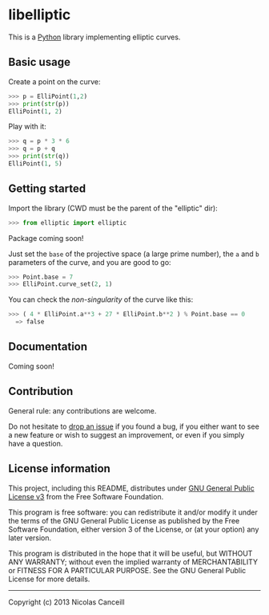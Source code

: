 # libelliptic

This is a [Python](http://python.org) library implementing elliptic curves.

## Basic usage

Create a point on the curve:

````python
>>> p = ElliPoint(1,2)
>>> print(str(p))
ElliPoint(1, 2)
````

Play with it:

````python
>>> q = p * 3 * 6
>>> q = p + q
>>> print(str(q))
ElliPoint(1, 5)
````

## Getting started

Import the library (CWD must be the parent of the "elliptic" dir):

````python
>>> from elliptic import elliptic
````

Package coming soon!

Just set the `base` of the projective space (a large prime number), the `a` and `b` parameters of the curve, and you are good to go:

````python
>>> Point.base = 7
>>> ElliPoint.curve_set(2, 1)
````

You can check the _non-singularity_ of the curve like this:

````python
>>> ( 4 * ElliPoint.a**3 + 27 * ElliPoint.b**2 ) % Point.base == 0
  => false 
````

## Documentation

Coming soon!

## Contribution

General rule: any contributions are welcome.

Do not hesitate to [drop an issue](https://github.com/ncanceill/libelliptic/issues/new) if you found a bug, if you either want to see a new feature or wish to suggest an improvement, or even if you simply have a question.

## License information

This project, including this README, distributes under [GNU General Public License v3](https://github.com/ncanceill/libelliptic/blob/master/LICENSE.md) from the Free Software Foundation.

This program is free software: you can redistribute it and/or modify it under the terms of the GNU General Public License as published by the Free Software Foundation, either version 3 of the License, or (at your option) any later version.

This program is distributed in the hope that it will be useful, but WITHOUT ANY WARRANTY; without even the implied warranty of MERCHANTABILITY or FITNESS FOR A PARTICULAR PURPOSE.  See the GNU General Public License for more details.

***

Copyright (c) 2013 Nicolas Canceill

